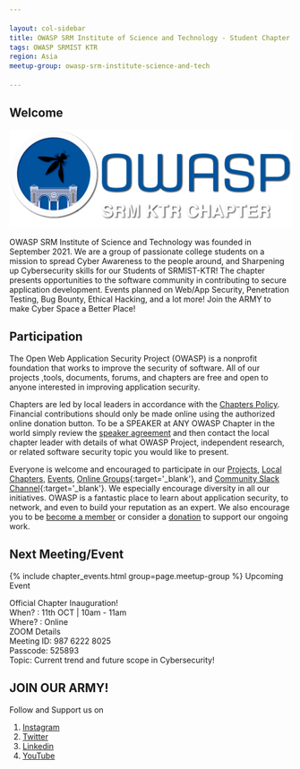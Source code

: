 ```yaml
---

layout: col-sidebar
title: OWASP SRM Institute of Science and Technology - Student Chapter
tags: OWASP SRMIST KTR
region: Asia
meetup-group: owasp-srm-institute-science-and-tech

---
```



## Welcome

<img src="assets/images/final logo.png">

OWASP SRM Institute of Science and Technology was founded in September 2021. We are a group of passionate college students on a mission to spread Cyber Awareness to the people around, and Sharpening up Cybersecurity skills for our Students of SRMIST-KTR! The chapter presents opportunities to the software community in contributing to secure application development.
Events planned on Web/App Security, Penetration Testing, Bug Bounty, Ethical Hacking, and a lot more! 
Join the ARMY to make Cyber Space a Better Place!

## Participation
The Open Web Application Security Project (OWASP) is a nonprofit foundation that works to improve the security of software. All of our projects ,tools, documents, forums, and chapters are free and open to anyone interested in improving application security. 

Chapters are led by local leaders in accordance with the [Chapters Policy](/www-policy/operational/chapters). Financial contributions should only be made online using the authorized online donation button. To be a SPEAKER at ANY OWASP Chapter in the world simply review the [speaker agreement](/www-policy/legal/speaker-agreement) and then contact the local chapter leader with details of what OWASP Project, independent research, or related software security topic you would like to present.

Everyone is welcome and encouraged to participate in our [Projects](/projects/), [Local Chapters](/chapters/), [Events](/events/), [Online Groups](https://groups.google.com/a/owasp.com/){:target='_blank'}, and [Community Slack Channel](https://owasp.slack.com/){:target='_blank'}. We especially encourage diversity in all our initiatives. OWASP is a fantastic place to learn about application security, to network, and even to build your reputation as an expert. We also encourage you to be [become a member](/membership/) or consider a [donation](/donate/) to support our ongoing work.



Next Meeting/Event <!-- You should keep this section as it will populate your meetup events -->
---------------------
{% include chapter_events.html group=page.meetup-group %}
Upcoming Event

Official Chapter Inauguration! </br>
When? : 11th OCT | 10am - 11am </br>
Where? : Online  </br>
ZOOM Details </br>
Meeting ID: 987 6222 8025 </br>
Passcode: 525893 </br>
Topic: Current trend and future scope in Cybersecurity!

## JOIN OUR ARMY!
Follow and Support us on
1. <a href="https://www.instagram.com/owasp.srmist/" target="_blank"> Instagram </a>
2. <a href="https://twitter.com/owasp_srmistktr?t=fwOxPGLLLQin9rKY5bHcfg&s=09" target="_blank">Twitter  </a>
3. <a href="https://www.linkedin.com/company/owasp-srmist-ktr/" target="_blank"> Linkedin </a>
4. <a href="https://www.youtube.com/channel/UCNP_wAfI6tEZf2qZSoVmgIg" target="_blank"> YouTube </a>

